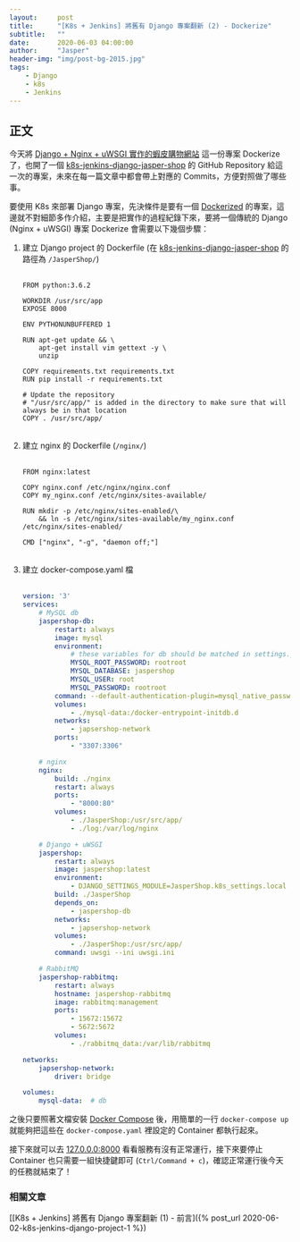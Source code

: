 ```yaml
---
layout:     post
title:      "[K8s + Jenkins] 將舊有 Django 專案翻新 (2) - Dockerize"
subtitle:   ""
date:       2020-06-03 04:00:00
author:     "Jasper"
header-img: "img/post-bg-2015.jpg"
tags:
    - Django
    - k8s
    - Jenkins
---
```

## 正文

今天將 [Django + Nginx + uWSGI 實作的蝦皮購物網站](https://github.com/JasperSui/Django-Nginx-uWSGI-High-Performance-JasperShop) 這一份專案 Dockerize 了，也開了一個 [k8s-jenkins-django-jasper-shop](https://github.com/JasperSui/k8s-jenkins-django-jasper-shop) 的 GitHub Repository 給這一次的專案，未來在每一篇文章中都會帶上對應的 Commits，方便對照做了哪些事。

要使用 K8s 來部署 Django 專案，先決條件是要有一個 [Dockerized](https://docs.docker.com/engine/examples/) 的專案，這邊就不對細節多作介紹，主要是把實作的過程紀錄下來，要將一個傳統的 Django (Nginx + uWSGI) 專案 Dockerize 會需要以下幾個步驟：

1. 建立 Django project 的 Dockerfile (在 [k8s-jenkins-django-jasper-shop](https://github.com/JasperSui/k8s-jenkins-django-jasper-shop) 的路徑為 `/JasperShop/`)
    <br><br>
    ```
    FROM python:3.6.2

    WORKDIR /usr/src/app
    EXPOSE 8000

    ENV PYTHONUNBUFFERED 1

    RUN apt-get update && \
        apt-get install vim gettext -y \
        unzip

    COPY requirements.txt requirements.txt
    RUN pip install -r requirements.txt

    # Update the repository
    # "/usr/src/app/" is added in the directory to make sure that will always be in that location
    COPY . /usr/src/app/
    ```
    <br>
2. 建立 nginx 的 Dockerfile (`/nginx/`)
    <br><br>
    ```
    FROM nginx:latest

    COPY nginx.conf /etc/nginx/nginx.conf
    COPY my_nginx.conf /etc/nginx/sites-available/

    RUN mkdir -p /etc/nginx/sites-enabled/\
        && ln -s /etc/nginx/sites-available/my_nginx.conf /etc/nginx/sites-enabled/

    CMD ["nginx", "-g", "daemon off;"]
    ```
    <br>
3. 建立 docker-compose.yaml 檔
    <br><br>
    ```yaml
    version: '3'
    services:
        # MySQL db
        jaspershop-db:
            restart: always
            image: mysql
            environment:
                # these variables for db should be matched in settings.py
                MYSQL_ROOT_PASSWORD: rootroot 
                MYSQL_DATABASE: jaspershop
                MYSQL_USER: root
                MYSQL_PASSWORD: rootroot
            command: --default-authentication-plugin=mysql_native_password
            volumes:
                - ./mysql-data:/docker-entrypoint-initdb.d
            networks:
                - japsershop-network
            ports:
                - "3307:3306"

        # nginx
        nginx:
            build: ./nginx
            restart: always
            ports: 
                - "8000:80"
            volumes:
                - ./JasperShop:/usr/src/app/
                - ./log:/var/log/nginx

        # Django + uWSGI
        jaspershop:
            restart: always
            image: jaspershop:latest
            environment:
                - DJANGO_SETTINGS_MODULE=JasperShop.k8s_settings.local
            build: ./JasperShop
            depends_on:
                - jaspershop-db
            networks:
                - japsershop-network
            volumes:
                - ./JasperShop:/usr/src/app/
            command: uwsgi --ini uwsgi.ini

        # RabbitMQ
        jaspershop-rabbitmq:
            restart: always
            hostname: jaspershop-rabbitmq
            image: rabbitmq:management
            ports:
                - 15672:15672
                - 5672:5672
            volumes:
                - ./rabbitmq_data:/var/lib/rabbitmq

    networks:
        japsershop-network:
            driver: bridge

    volumes:
        mysql-data:  # db
    ```

之後只要照著文檔安裝 [Docker Compose](https://docs.docker.com/compose/install/) 後，用簡單的一行 `docker-compose up` 就能夠把這些在 `docker-compose.yaml` 裡設定的 Container 都執行起來。

接下來就可以去 [127.0.0.0:8000](http://127.0.0.1:8000) 看看服務有沒有正常運行，接下來要停止 Container 也只需要一組快捷鍵即可 (`Ctrl/Command + c`)，確認正常運行後今天的任務就結束了！

### 相關文章
[[K8s + Jenkins] 將舊有 Django 專案翻新 (1) - 前言]({% post_url 2020-06-02-k8s-jenkins-django-project-1 %})